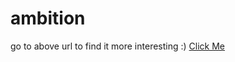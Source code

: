 # ambition
go to above url to find it more interesting :)
<a href="https://sainath168.github.io/ambition/index.tpl.html">Click Me</a>
